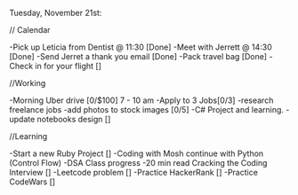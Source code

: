 Tuesday, November 21st:

// Calendar

-Pick up Leticia from Dentist @ 11:30 [Done]
-Meet with Jerrett @ 14:30 [Done]
-Send Jerret a thank you email [Done]
-Pack travel bag [Done]
-Check in for your flight []

//Working

-Morning Uber drive [0/$100] 7 - 10 am
-Apply to 3 Jobs[0/3]
-research freelance jobs
-add photos to stock images [0/5]
-C# Project and learning.
-update notebooks design []

//Learning

-Start a new Ruby Project []
-Coding with Mosh continue with Python (Control Flow)
-DSA Class progress
-20 min read Cracking the Coding Interview []
-Leetcode problem []
-Practice HackerRank []
-Practice CodeWars []
